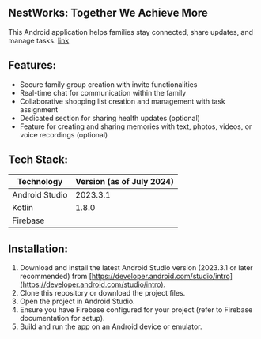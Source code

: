 
## NestWorks: Together We Achieve More

This Android application helps families stay connected, share updates, and manage tasks.
[link](https://github.com/KVS-Sahithi/NestWorks/blob/master/WhatsApp%20Video%202024-06-26%20at%2008.05.04_3f40c867.mp4)
##  Features:

* Secure family group creation with invite functionalities
* Real-time chat for communication within the family
* Collaborative shopping list creation and management with task assignment
* Dedicated section for sharing health updates (optional)
* Feature for creating and sharing memories with text, photos, videos, or voice recordings (optional)

## Tech Stack:

| Technology | Version (as of July 2024) |
|---|---|
| Android Studio | 2023.3.1 |
| Kotlin | 1.8.0 |
| Firebase |

## Installation:

1. Download and install the latest Android Studio version (2023.3.1 or later recommended) from [https://developer.android.com/studio/intro](https://developer.android.com/studio/intro).
2. Clone this repository or download the project files.
3. Open the project in Android Studio.
4. Ensure you have Firebase configured for your project (refer to Firebase documentation for setup).
5. Build and run the app on an Android device or emulator.
